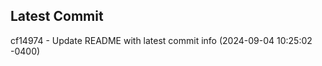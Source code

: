 
## Latest Commit
cf14974 - Update README with latest commit info (2024-09-04 10:25:02 -0400) <Yunxi-Zhou>

